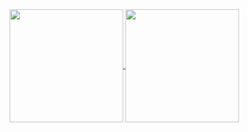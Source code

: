 <a href="https://github.com/xxedrixx/github-readme-stats">
  <img height=200 align="center" src="https://github-readme-stats.vercel.app/api?username=xxedrixx&show_icons=true&theme=github_dark_dimmed" />
</a>
<a href="https://github.com/xxedrixx/convoychat">
  <img height=200 align="center" src="https://github-readme-stats.vercel.app/api/top-langs/?username=xxedrixx&layout=compact" />
</a>
